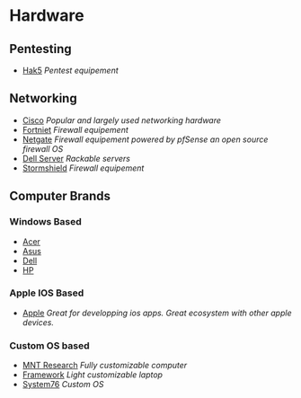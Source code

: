 # Hardware
## Pentesting
- [Hak5](https://shop.hak5.org/) *Pentest equipement* 
## Networking
- [Cisco](https://www.cisco.com/site/us/en/index.html) *Popular and largely used networking hardware*
- [Fortniet](https://www.fortinet.com/) *Firewall equipement*
- [Netgate](https://www.netgate.com/) *Firewall equipement powered by pfSense an open source firewall OS*
- [Dell Server](https://www.dell.com/en-us/shop/dell-poweredge-servers/sc/servers) *Rackable servers*
- [Stormshield](https://www.stormshield.com/products-services/products/network-security/product-range-sns/) *Firewall equipement*
## Computer Brands
### Windows Based
- [Acer](https://www.acer.com/us-en)
- [Asus](https://www.asus.com/)
- [Dell](https://www.dell.com/en-us/shop/dell-laptops/sc/laptops)
- [HP](https://www.hp.com/us-en/home.html)
### Apple IOS Based
- [Apple](https://www.apple.com/mac/) *Great for developping ios apps. Great ecosystem with other apple devices.*
### Custom OS based
- [MNT Research](https://mntre.com/) *Fully customizable computer*
- [Framework](https://frame.work/us) *Light customizable laptop*
- [System76](https://system76.com/) *Custom OS*
